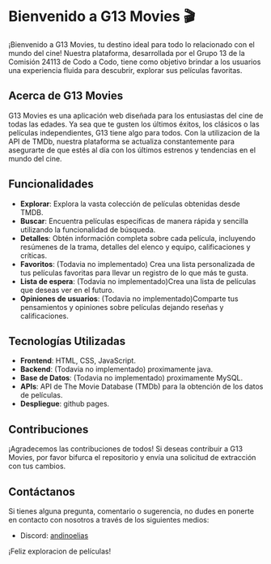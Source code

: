 # Bienvenido a G13 Movies 🎬

¡Bienvenido a G13 Movies, tu destino ideal para todo lo relacionado con el mundo del cine! Nuestra plataforma, desarrollada por el Grupo 13 de la Comisión 24113 de Codo a Codo, tiene como objetivo brindar a los usuarios una experiencia fluida para descubrir, explorar sus películas favoritas.

## Acerca de G13 Movies

G13 Movies es una aplicación web diseñada para los entusiastas del cine de todas las edades. Ya sea que te gusten los últimos éxitos, los clásicos o las películas independientes, G13 tiene algo para todos. Con la utilizacion de la API de TMDb, nuestra plataforma se actualiza constantemente para asegurarte de que estés al día con los últimos estrenos y tendencias en el mundo del cine.

## Funcionalidades

- **Explorar**: Explora la vasta colección de películas obtenidas desde TMDB.
- **Buscar**: Encuentra películas específicas de manera rápida y sencilla utilizando la funcionalidad de búsqueda.
- **Detalles**: Obtén información completa sobre cada película, incluyendo resúmenes de la trama, detalles del elenco y equipo, calificaciones y críticas.
- **Favoritos**: (Todavia no implementado) Crea una lista personalizada de tus películas favoritas para llevar un registro de lo que más te gusta.
- **Lista de espera**: (Todavia no implementado)Crea una lista de películas que deseas ver en el futuro.
- **Opiniones de usuarios**: (Todavia no implementado)Comparte tus pensamientos y opiniones sobre películas dejando reseñas y calificaciones.

## Tecnologías Utilizadas

- **Frontend**: HTML, CSS, JavaScript.
- **Backend**: (Todavia no implementado) proximamente java.
- **Base de Datos**: (Todavia no implementado) proximamente MySQL.
- **APIs**: API de The Movie Database (TMDb) para la obtención de los datos de películas.
- **Despliegue**: github pages.


## Contribuciones

¡Agradecemos las contribuciones de todos! Si deseas contribuir a G13 Movies, por favor bifurca el repositorio y envía una solicitud de extracción con tus cambios.

## Contáctanos

Si tienes alguna pregunta, comentario o sugerencia, no dudes en ponerte en contacto con nosotros a través de los siguientes medios:

- Discord: [andinoelias](https://discord.com/users/andinoelias)

¡Feliz exploracion de películas!